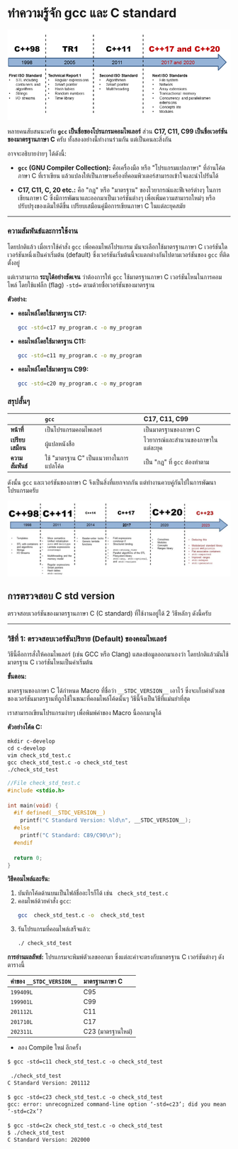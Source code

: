 # ทำความรู้จัก gcc และ C standard
![](./images/c-timeline.png)


หลายคนสับสนนะครับ  **`gcc` เป็นชื่อของโปรแกรมคอมไพเลอร์** ส่วน **C17, C11, C99 เป็นชื่อเวอร์ชันของมาตรฐานภาษา C** ครับ ทั้งสองอย่างนี้ทำงานร่วมกัน แต่เป็นคนละสิ่งกัน

อาจจะอธิบายง่ายๆ ได้ดังนี้:

  * **`gcc` (GNU Compiler Collection):** คือเครื่องมือ หรือ "โปรแกรมแปลภาษา" ที่อ่านโค้ดภาษา C ที่เราเขียน แล้วแปลงให้เป็นภาษาเครื่องที่คอมพิวเตอร์สามารถเข้าใจและนำไปรันได้

  * **C17, C11, C, 20 etc.:** คือ "กฎ" หรือ "มาตรฐาน" ของไวยากรณ์และฟีเจอร์ต่างๆ ในการเขียนภาษา C ซึ่งมีการพัฒนาและออกมาเป็นเวอร์ชันต่างๆ เพื่อเพิ่มความสามารถใหม่ๆ หรือปรับปรุงของเดิมให้ดีขึ้น เปรียบเสมือนคู่มือการเขียนภาษา C ในแต่ละยุคสมัย

-----

### ความสัมพันธ์และการใช้งาน

โดยปกติแล้ว เมื่อเราใช้คำสั่ง `gcc` เพื่อคอมไพล์โปรแกรม มันจะเลือกใช้มาตรฐานภาษา C เวอร์ชันใดเวอร์ชันหนึ่งเป็นค่าเริ่มต้น (default) ซึ่งเวอร์ชันเริ่มต้นนี้จะแตกต่างกันไปตามเวอร์ชันของ `gcc` ที่ติดตั้งอยู่

แต่เราสามารถ **ระบุได้อย่างชัดเจน** ว่าต้องการให้ `gcc` ใช้มาตรฐานภาษา C เวอร์ชันไหนในการคอมไพล์ โดยใช้แฟล็ก (flag) `-std=` ตามด้วยชื่อเวอร์ชันของมาตรฐาน

**ตัวอย่าง:**

  * **คอมไพล์โดยใช้มาตรฐาน C17:**

    ```bash
    gcc -std=c17 my_program.c -o my_program
    ```

  * **คอมไพล์โดยใช้มาตรฐาน C11:**

    ```bash
    gcc -std=c11 my_program.c -o my_program
    ```

  * **คอมไพล์โดยใช้มาตรฐาน C99:**

    ```bash
    gcc -std=c20 my_program.c -o my_program
    ```

### สรุปสั้นๆ

| | **`gcc`** | **C17, C11, C99** |
| :--- | :--- | :--- |
| **หน้าที่** | เป็นโปรแกรมคอมไพเลอร์ | เป็นมาตรฐานของภาษา C |
| **เปรียบเสมือน** | ผู้แปลหนังสือ | ไวยากรณ์และสำนวนของภาษาในแต่ละยุค |
| **ความสัมพันธ์** | ใช้ "มาตรฐาน C" เป็นแนวทางในการแปลโค้ด | เป็น "กฎ" ที่ `gcc` ต้องทำตาม |

ดังนั้น `gcc` และเวอร์ชันของภาษา C จึงเป็นสิ่งที่แยกจากกัน แต่ทำงานควบคู่กันไปในการพัฒนาโปรแกรมครับ

![](./images/c-23-the-next-c-standard.webp)

## การตรวจสอบ C std version

ตรวจสอบเวอร์ชันของมาตรฐานภาษา C (C standard) ที่ใช้งานอยู่ได้ 2 วิธีหลักๆ ดังนี้ครับ

-----

### วิธีที่ 1: ตรวจสอบเวอร์ชันปริยาย (Default) ของคอมไพเลอร์

วิธีนี้คือการสั่งให้คอมไพเลอร์ (เช่น GCC หรือ Clang) แสดงข้อมูลออกมาเองว่า โดยปกติแล้วมันใช้มาตรฐาน C เวอร์ชันไหนเป็นค่าเริ่มต้น

**ขั้นตอน:**


มาตรฐานของภาษา C ได้กำหนด Macro ที่ชื่อว่า `__STDC_VERSION__` เอาไว้ ซึ่งจะเก็บค่าตัวเลขของเวอร์ชันมาตรฐานที่ถูกใช้ในขณะที่คอมไพล์โค้ดนั้นๆ วิธีนี้จึงเป็นวิธีที่แม่นยำที่สุด

เราสามารถเขียนโปรแกรมง่ายๆ เพื่อพิมพ์ค่าของ Macro นี้ออกมาดูได้

**ตัวอย่างโค้ด C:**

```
mkdir c-develop
cd c-develop
vim check_std_test.c
gcc check_std_test.c -o check_std_test
./check_std_test
```
```c title="check_std_test.c"
//File check_std_test.c
#include <stdio.h>

int main(void) {
  #if defined(__STDC_VERSION__)
    printf("C Standard Version: %ld\n", __STDC_VERSION__);
  #else
    printf("C Standard: C89/C90\n");
  #endif
  
  return 0;
}
```

**วิธีคอมไพล์และรัน:**

1.  บันทึกโค้ดด้านบนเป็นไฟล์ชื่ออะไรก็ได้ เช่น ` check_std_test.c`
2.  คอมไพล์ด้วยคำสั่ง `gcc`:
    ```bash
    gcc  check_std_test.c -o  check_std_test
    ```
3.  รันโปรแกรมที่คอมไพล์เสร็จแล้ว:
    ```bash
    ./ check_std_test
    ```

**การอ่านผลลัพธ์:**
โปรแกรมจะพิมพ์ตัวเลขออกมา ซึ่งแต่ละค่าจะตรงกับมาตรฐาน C เวอร์ชันต่างๆ ดังตารางนี้

| ค่าของ `__STDC_VERSION__` | มาตรฐานภาษา C |
| :--- | :--- |
| `199409L` | C95 |
| `199901L` | C99 |
| `201112L` | C11 |
| `201710L` | C17 |
| `202311L` | C23 (มาตรฐานใหม่) |

- ลอง Compile ใหม่ อีกครั้ง
```
$ gcc -std=c11 check_std_test.c -o check_std_test

 ./check_std_test
C Standard Version: 201112

$ gcc -std=c23 check_std_test.c -o check_std_test
gcc: error: unrecognized command-line option ‘-std=c23’; did you mean ‘-std=c2x’?

$ gcc -std=c2x check_std_test.c -o check_std_test
$ ./check_std_test
C Standard Version: 202000

```

